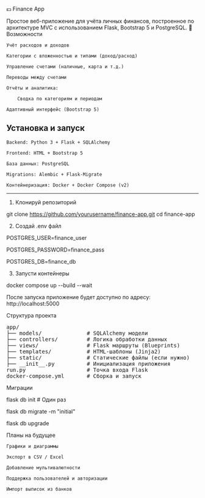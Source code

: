 💵 Finance App

Простое веб-приложение для учёта личных финансов, построенное по архитектуре MVC с использованием Flask, Bootstrap 5 и PostgreSQL.
🚀 Возможности

    Учёт расходов и доходов

    Категории с вложенностью и типами (доход/расход)

    Управление счетами (наличные, карта и т.д.)

    Переводы между счетами

    Отчёты и аналитика:

        Сводка по категориям и периодам

    Адаптивный интерфейс (Bootstrap 5)


Установка и запуск
------------------------------------------------------
    Backend: Python 3 + Flask + SQLAlchemy

    Frontend: HTML + Bootstrap 5

    База данных: PostgreSQL

    Migrations: Alembic + Flask-Migrate

    Контейнеризация: Docker + Docker Compose (v2)
------------------------------------------------------


1. Клонируй репозиторий

git clone https://github.com/yourusername/finance-app.git
cd finance-app

2. Создай .env файл

POSTGRES_USER=finance_user

POSTGRES_PASSWORD=finance_pass

POSTGRES_DB=finance_db

3. Запусти контейнеры

docker compose up --build --wait

После запуска приложение будет доступно по адресу:
http://localhost:5000

Структура проекта
<pre>
app/
├── models/              # SQLAlchemy модели
├── controllers/         # Логика обработки данных
├── views/               # Flask маршруты (Blueprints)
├── templates/           # HTML-шаблоны (Jinja2)
├── static/              # Статические файлы (если нужно)
├── __init__.py          # Инициализация приложения
run.py                   # Точка входа Flask
docker-compose.yml       # Сборка и запуск
</pre>
Миграции

flask db init          # Один раз

flask db migrate -m "initial"

flask db upgrade

  Планы на будущее

    Графики и диаграммы

    Экспорт в CSV / Excel

    Добавление мультивалютности

    Поддержка пользователей и авторизации

    Импорт выписок из банков

